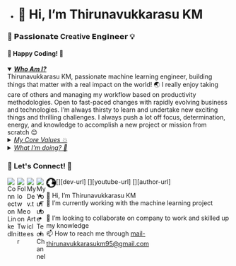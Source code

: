 - # 👋 Hi, I’m Thirunavukkarasu KM


### 🎡 𝗣𝗮𝘀𝘀𝗶𝗼𝗻𝗮𝘁𝗲 Creative 𝗘𝗻𝗴𝗶𝗻𝗲𝗲𝗿 💡


#### 🏁 Happy Coding! 🤗

<details open><summary><ins><strong><em>Who Am I?</em></strong></ins></summary>
  Thirunavukkarasu KM, passionate machine learning engineer, building things that matter with a real impact on the world! 🌏 I really enjoy taking care of others and managing my workflow based on productivity methodologies. Open to fast-paced changes with rapidly evolving business and technologies. I’m always thirsty to learn and undertake new exciting things and thrilling challenges. I always push a lot off focus, determination, energy, and knowledge to accomplish a new project or mission from scratch 😊


<details><summary><ins><em>My Core Values 💥</em></ins></summary>


✅ **Enthusiastic and Highly Passionate** engineer.

✅ **Project** I’m currently working with the machine learning project.

✅ **Interested** Machine learning and data analysis.

✅ **Knowledge in Programming languages** likes (PYTHON ,C, ...).

✅ **Data Visualization and Analysis tools** likes (Powe BI, Chart, Excel,..).

✅ **Clean Code, DRY and SOLID principles** are a second nature to me.

✅ **Give lots of focus, perseverance, and knowledge** to accomplish as best I can a new project from scratch.

✅ **Growth mindset**, I always tend to see mistakes as "learning experiences & continuous improvements" for myself, and those around me.

✅ **Love sharing** knowledge and helping others.

✅ **As a lifelong learner, learning is my core value**. Developing new skills on a daily basis is essential to me.

</details>

<details><summary><ins><em>What I'm doing? 💪</em></ins></summary> 
  
✔️ Writing interesting posts 

✔️ Drinking coffes/teas ☕️ and eating vegan healthy food 🥕

✔️ Listening to Audible and Podcasts 🎧 when walking 🐾

✔️ Keeping myself up-to-date with the latest programming methodologies and concepts (thanks to amazing video courses I regularly purchase 🤗).

</details>


### 👋 Let's Connect! 🤗

[<img align="left" alt="Connect on LinkedIn" width="22px" src="https://cdn.jsdelivr.net/npm/simple-icons@v6/icons/linkedin.svg" />][linkedin-url]
[<img align="left" alt="Follow Me on Twitter" width="22px" src="https://cdn.jsdelivr.net/npm/simple-icons@v6/icons/twitter.svg" />][twitter-url]
[<img align="left" alt="My Dev.to Articles" width="22px" src="https://cdn.jsdelivr.net/npm/simple-icons@v6/icons/devdotto.svg" />][dev-url]
[<img align="left" alt="My YouTube Tech Channel" width="22px" src="https://cdn.jsdelivr.net/npm/simple-icons@v6/icons/youtube.svg" />][youtube-url]
[<img align="left" alt="PierreHenry's" width="22px" src="https://raw.githubusercontent.com/iconic/open-iconic/master/svg/globe.svg" />][author-url]


<!-- GitHub's Markdown reference links -->
[linkedin-url]: https://www.linkedin.com/in/ph7enry/
[twitter-url]: https://twitter.com/phenrysay

- 👋 Hi, I’m Thirunavukkarasu KM
- 🌱 I’m currently working with the machine learning project
- 
- 💞️ I’m looking to collaborate on company to work and  skilled up my knowledge 
- 📫 How to reach me through mail-thirunavukkarasukm95@gmail.com

<!---
thirunavukkarasukm/thirunavukkarasukm is a ✨ special ✨ repository because its `README.md` (this file) appears on your GitHub profile.
You can click the Preview link to take a look at your changes.
--->
